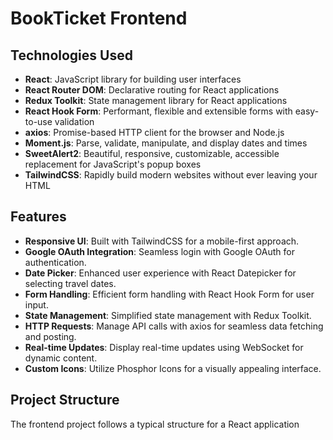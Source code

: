 # BookTicket Frontend

## Technologies Used

- **React**: JavaScript library for building user interfaces
- **React Router DOM**: Declarative routing for React applications
- **Redux Toolkit**: State management library for React applications
- **React Hook Form**: Performant, flexible and extensible forms with easy-to-use validation
- **axios**: Promise-based HTTP client for the browser and Node.js
- **Moment.js**: Parse, validate, manipulate, and display dates and times
- **SweetAlert2**: Beautiful, responsive, customizable, accessible replacement for JavaScript's popup boxes
- **TailwindCSS**: Rapidly build modern websites without ever leaving your HTML

## Features

- **Responsive UI**: Built with TailwindCSS for a mobile-first approach.
- **Google OAuth Integration**: Seamless login with Google OAuth for authentication.
- **Date Picker**: Enhanced user experience with React Datepicker for selecting travel dates.
- **Form Handling**: Efficient form handling with React Hook Form for user input.
- **State Management**: Simplified state management with Redux Toolkit.
- **HTTP Requests**: Manage API calls with axios for seamless data fetching and posting.
- **Real-time Updates**: Display real-time updates using WebSocket for dynamic content.
- **Custom Icons**: Utilize Phosphor Icons for a visually appealing interface.

## Project Structure

The frontend project follows a typical structure for a React application
